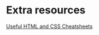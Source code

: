 # Extra resources

[Useful HTML and CSS Cheatsheets](http://designsparkle.com/css-html-cheat-sheets/)

